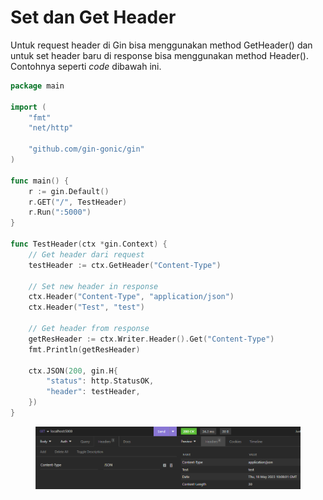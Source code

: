 # Set dan Get Header

Untuk request header di Gin bisa menggunakan method GetHeader() dan untuk set header baru di response bisa menggunakan method Header(). Contohnya seperti _code_ dibawah ini.

```go
package main

import (
	"fmt"
	"net/http"

	"github.com/gin-gonic/gin"
)

func main() {
	r := gin.Default()
	r.GET("/", TestHeader)
	r.Run(":5000")
}

func TestHeader(ctx *gin.Context) {
	// Get header dari request
	testHeader := ctx.GetHeader("Content-Type")

	// Set new header in response
	ctx.Header("Content-Type", "application/json")
	ctx.Header("Test", "test")

	// Get header from response
	getResHeader := ctx.Writer.Header().Get("Content-Type")
	fmt.Println(getResHeader)

	ctx.JSON(200, gin.H{
		"status": http.StatusOK,
		"header": testHeader,
	})
}

```

<figure><img src="../.gitbook/assets/1 (3).png" alt=""><figcaption></figcaption></figure>
